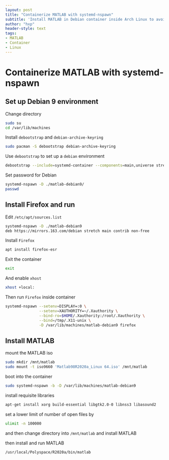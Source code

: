 ```yaml
---
layout: post
title: "Containerize MATLAB with systemd-nspawn"
subtitle: 'Install MATLAB in Debian container inside Arch Linux to avoid compatibility bugs'
author: "hxp"
header-style: text
tags:
- MATLAB
- Container
- Linux
---
```


# Containerize MATLAB with systemd-nspawn

## Set up Debian 9 environment

Change directory

```bash
sudo su
cd /var/lib/machines
```

Install `debootstrap` and `debian-archive-keyring`

```bash
sudo pacman -S debootstrap debian-archive-keyring
```

Use `debootstrap` to set up a `debian` environment

```bash
debootstrap --include=systemd-container --components=main,universe stretch matlab-debian9 https://mirrors.163.com/debian
```

Set password for Debian

```bash
systemd-nspawn -D ./matlab-debian9/
passwd
```

## Install Firefox and run

Edit `/etc/apt/sources.list`

```bash
systemd-nspawn -D ./matlab-debian9
deb https://mirrors.163.com/debian stretch main contrib non-free
```

Install `Firefox`

```bash
apt install firefox-esr
```

Exit the container

```bash
exit
```

And enable `xhost`

```bash
xhost +local:
```

Then run `Firefox` inside container

```bash
systemd-nspawn --setenv=DISPLAY=:0 \
               --setenv=XAUTHORITY=~/.Xauthority \
               --bind-ro=$HOME/.Xauthority:/root/.Xauthority \
               --bind=/tmp/.X11-unix \
               -D /var/lib/machines/matlab-debian9 firefox
```

## Install MATLAB

mount the MATLAB iso

```bash
sudo mkdir /mnt/matlab
sudo mount -t iso9660 'Matlab98R2020a_Linux 64.iso' /mnt/matlab
```

boot into the container

```bash
sudo systemd-nspawn -b -D /var/lib/machines/matlab-debian9
```

install requisite libraries

```bash
apt-get install xorg build-essential libgtk2.0-0 libnss3 libasound2
```

set a lower limit of number of open files by

```bash
ulimit -n 100000
```

and then change directory into `/mnt/matlab` and install MATLAB

then install and run MATLAB

```bash
/usr/local/Polyspace/R2020a/bin/matlab
```

